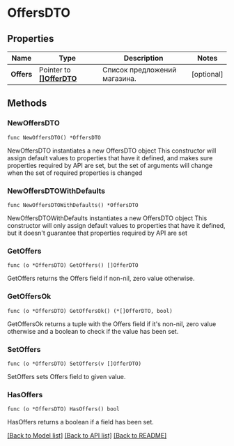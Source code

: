 # OffersDTO

## Properties

Name | Type | Description | Notes
------------ | ------------- | ------------- | -------------
**Offers** | Pointer to [**[]OfferDTO**](OfferDTO.md) | Список предложений магазина. | [optional] 

## Methods

### NewOffersDTO

`func NewOffersDTO() *OffersDTO`

NewOffersDTO instantiates a new OffersDTO object
This constructor will assign default values to properties that have it defined,
and makes sure properties required by API are set, but the set of arguments
will change when the set of required properties is changed

### NewOffersDTOWithDefaults

`func NewOffersDTOWithDefaults() *OffersDTO`

NewOffersDTOWithDefaults instantiates a new OffersDTO object
This constructor will only assign default values to properties that have it defined,
but it doesn't guarantee that properties required by API are set

### GetOffers

`func (o *OffersDTO) GetOffers() []OfferDTO`

GetOffers returns the Offers field if non-nil, zero value otherwise.

### GetOffersOk

`func (o *OffersDTO) GetOffersOk() (*[]OfferDTO, bool)`

GetOffersOk returns a tuple with the Offers field if it's non-nil, zero value otherwise
and a boolean to check if the value has been set.

### SetOffers

`func (o *OffersDTO) SetOffers(v []OfferDTO)`

SetOffers sets Offers field to given value.

### HasOffers

`func (o *OffersDTO) HasOffers() bool`

HasOffers returns a boolean if a field has been set.


[[Back to Model list]](../README.md#documentation-for-models) [[Back to API list]](../README.md#documentation-for-api-endpoints) [[Back to README]](../README.md)


